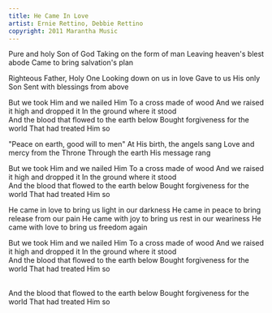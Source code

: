 ```yaml
---
title: He Came In Love
artist: Ernie Rettino, Debbie Rettino
copyright: 2011 Marantha Music
---
```

Pure and holy Son of God
Taking on the form of man
Leaving heaven's blest abode
Came to bring salvation's plan

Righteous Father, Holy One
Looking down on us in love
Gave to us His only Son
Sent with blessings from above

   But we took Him and we nailed Him
   To a cross made of wood
   And we raised it high and dropped it
   In the ground where it stood\
   And the blood that flowed to the earth below
   Bought forgiveness for the world
   That had treated Him so

"Peace on earth, good will to men"
At His birth, the angels sang
Love and mercy from the Throne
Through the earth His message rang

   But we took Him and we nailed Him
   To a cross made of wood
   And we raised it high and dropped it
   In the ground where it stood\
   And the blood that flowed to the earth below
   Bought forgiveness for the world
   That had treated Him so

He came in love to bring us light in our darkness
He came in peace to bring release from our pain
He came with joy to bring us rest in our weariness
He came with love to bring us freedom again

   But we took Him and we nailed Him
   To a cross made of wood
   And we raised it high and dropped it
   In the ground where it stood\
   And the blood that flowed to the earth below
   Bought forgiveness for the world
   That had treated Him so

\
   And the blood that flowed to the earth below
   Bought forgiveness for the world
   That had treated Him so